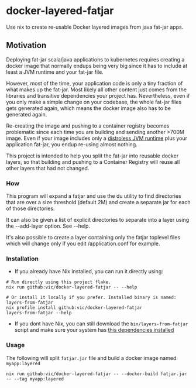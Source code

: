 # docker-layered-fatjar

Use nix to create re-usable Docker layered images from java fat-jar apps.

## Motivation

Deploying fat-jar scala/java applications to kubernetes requires creating a docker
image that normally endups being very big since it has to include at least
a JVM runtime and your fat-jar file. 

However, most of the time, your application code is only a tiny fraction of
what makes up the fat-jar. Most likely all other content just comes from the
libraries and transitive dependencies your project has. Nevertheless, even if
you only make a simple change on your codebase, the whole fat-jar files gets
generated again, which means the docker image also has to be generated again.

Re-creating the image and pushing to a container registry becomes problematic
since each time you are building and sending another >700M image. 
Even if your image includes only a [distroless JVM runtime](https://github.com/GoogleContainerTools/distroless/tree/main/java) 
plus your application fat-jar, you endup re-using almost nothing.

This project is intended to help you split the fat-jar into reusable docker
layers, so that building and pushing to a Container Registry will reuse all
other layers that had not changed.

### How

This program will expand a fatjar and use the du utility to find directories
that are over a size threshold (default 2M) and create a separate jar for 
each of those directories. 

It can also be given a list of explicit directories to separate into a layer
using the --add-layer option. See --help.

It's also possible to create a layer containing only the fatjar toplevel files
which will change only if you edit /application.conf for example.

### Installation


* If you already have Nix installed, you can run it directly using:

```
# Run directly using this project flake.
nix run github:vic/docker-layered-fatjar -- --help

# Or install it locally if you prefer. Installed binary is named: layers-from-fatjar
nix profile install github:vic/docker-layered-fatjar
layers-from-fatjar --help
```

* If you dont have Nix, you can still download the `bin/layers-from-fatjar` script and
make sure your system has [this dependencies installed](https://github.com/vic/docker-layered-fatjar/blob/main/nix/packages/layers-from-fatjar.nix#L8)



### Usage

The following will split `fatjar.jar` file and build a docker image named `myapp:layered`

```
nix run github:vic/docker-layered-fatjar -- --docker-build fatjar.jar -- --tag myapp:layered
```

